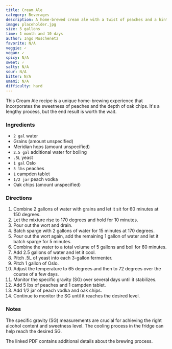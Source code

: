 ```yaml
---
title: Cream Ale
category: Beverages 
description: A home-brewed cream ale with a twist of peaches and a hint of oak. 
image: placeholder.jpg
size: 5 gallons
time: 1 month and 10 days
author: Ingo Muschenetz
favorite: N/A
veggie: ✓
vegan: ✓
spicy: N/A
sweet: ✓
salty: N/A
sour: N/A
bitter: N/A
umami: N/A
difficulty: hard
---
```


This Cream Ale recipe is a unique home-brewing experience that incorporates the sweetness of peaches and the depth of oak chips. It's a lengthy process, but the end result is worth the wait.

### Ingredients

* `2 gal` water
* Grains (amount unspecified)
* Meridian hops (amount unspecified)
* `2.5 gal` additional water for boiling
* `.5L` yeast
* `1 gal` Oslo
* `5 lbs` peaches
* `1` campden tablet
* `1/2 jar` peach vodka
* Oak chips (amount unspecified)

### Directions

1. Combine 2 gallons of water with grains and let it sit for 60 minutes at 150 degrees.
2. Let the mixture rise to 170 degrees and hold for 10 minutes.
3. Pour out the wort and drain. 
4. Batch sparge with 2 gallons of water for 15 minutes at 170 degrees.
5. Pour out the wort again, add the remaining 1 gallon of water and let it batch sparge for 5 minutes.
6. Combine the water to a total volume of 5 gallons and boil for 60 minutes.
7. Add 2.5 gallons of water and let it cool.
8. Pitch .5L of yeast into each 3-gallon fermenter.
9. Pitch 1 gallon of Oslo.
10. Adjust the temperature to 65 degrees and then to 72 degrees over the course of a few days.
11. Monitor the specific gravity (SG) over several days until it stabilizes.
12. Add 5 lbs of peaches and 1 campden tablet.
13. Add 1/2 jar of peach vodka and oak chips.
14. Continue to monitor the SG until it reaches the desired level.

### Notes

The specific gravity (SG) measurements are crucial for achieving the right alcohol content and sweetness level. The cooling process in the fridge can help reach the desired SG. 

The linked PDF contains additional details about the brewing process.